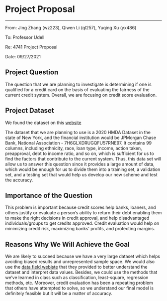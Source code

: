 # Project Proposal
--- 
From: Jing Zhang (wz223), Qiwen Li (ql257), Yuqing Xu (yx486)

To: Professor  Udell

Re: 4741 Project Proposal 

Date: 09/27/2021



## Project Question
The question that we are planning to investigate is determining if one is qualified for a credit card on the basis of evaluating the fairness of the current credit system. Overall, we are focusing on credit score evaluation.

## Project Dataset

We found the dataset on this [website](https://ffiec.cfpb.gov/data-browser/data/2020?category=states&items=NY&leis=7H6GLXDRUGQFU57RNE97)

The dataset that we are planning to use is a 2020 HMDA Dataset in the state of New  York, and the financial institution would be JPMorgan Chase Bank, National Association - 7H6GLXDRUGQFU57RNE97. It contains 99 columns, including ethnicity, race, loan type, income, action taken, preapproval, debt to income ratio, and so on, which is sufficient for us to find the factors that contribute to the current system. Thus, this data set will allow us to answer this question since it provides a large amount of data, which would be enough for us to divide them into a training set, a validation set, and a testing set that would help us develop our new scheme and test the accuracy. 

## Importance of the Question
This problem is important because credit scores help banks, loaners, and others justify or evaluate a person’s ability to return their debt enabling them to make the right decisions in credit approval, and help disadvantaged individuals/groups to get credits approved. Credit evaluation would help on minimizing credit risk, maximizing banks’ profits, and protecting margins.

## Reasons Why We Will Achieve the Goal
We are likely to succeed because we have a very large dataset which helps avoiding biased results and unrepresented sample space. We would also use the 
[data field webiste](https://ffiec.cfpb.gov/documentation/2018/lar-data-fields/) that they provided to better understand the dataset and interpret data values. Besides, we could use the methods that we’ve learned in class such as classification, least-square, regression methods, etc. Moreover, credit evaluation has been a repeating problem that others have attempted to solve, so we understand our final model is definitely feasible but it will be a matter of accuracy.

 

